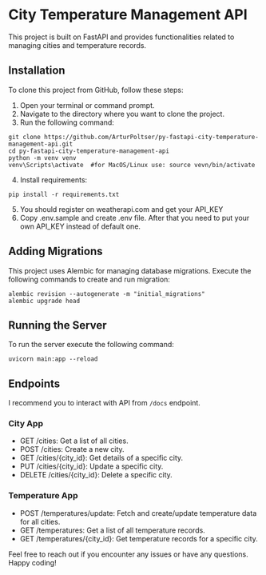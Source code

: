 # City Temperature Management API

This project is built on FastAPI and provides functionalities related to managing cities and temperature records.

## Installation

To clone this project from GitHub, follow these steps:

1. Open your terminal or command prompt.
2. Navigate to the directory where you want to clone the project.
3. Run the following command:
```shell
git clone https://github.com/ArturPoltser/py-fastapi-city-temperature-management-api.git
cd py-fastapi-city-temperature-management-api
python -m venv venv
venv\Scripts\activate  #for MacOS/Linux use: source vevn/bin/activate
```

4. Install requirements:

```shell
pip install -r requirements.txt
```
5. You should register on weatherapi.com and get your API_KEY
6. Copy .env.sample and create .env file. After that you need to put your own API_KEY instead of default one.

## Adding Migrations

This project uses Alembic for managing database migrations. Execute the following commands to create and run migration:
```shell
alembic revision --autogenerate -m "initial_migrations"
alembic upgrade head
```
## Running the Server

To run the server execute the following command:

```shell
uvicorn main:app --reload
```

## Endpoints
I recommend you to interact with API from ```/docs``` endpoint.

### City App
* GET /cities: Get a list of all cities.
* POST /cities: Create a new city.
* GET /cities/{city_id}: Get details of a specific city.
* PUT /cities/{city_id}: Update a specific city.
* DELETE /cities/{city_id}: Delete a specific city.

### Temperature App
* POST /temperatures/update: Fetch and create/update temperature data for all cities.
* GET /temperatures: Get a list of all temperature records.
* GET /temperatures/{city_id}: Get temperature records for a specific city.


Feel free to reach out if you encounter any issues or have any questions. Happy coding!
